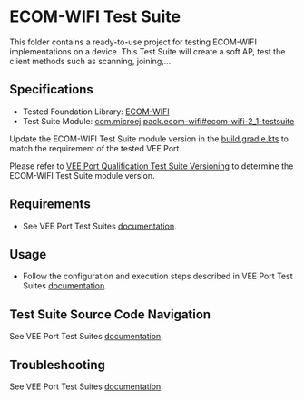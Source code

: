 # ECOM-WIFI Test Suite

This folder contains a ready-to-use project for testing ECOM-WIFI implementations on a device.
This Test Suite will create a soft AP, test the client methods such as scanning, joining,...

## Specifications

- Tested Foundation Library: [ECOM-WIFI](https://repository.microej.com/modules/ej/api/ecom-wifi/)
- Test Suite Module: [com.microej.pack.ecom-wifi#ecom-wifi-2_1-testsuite](https://repository.microej.com/modules/com/microej/pack/ecom-wifi/ecom-wifi-2_1-testsuite)

Update the ECOM-WIFI Test Suite module version in the [build.gradle.kts](build.gradle.kts) to match the requirement of the tested VEE Port.

Please refer to [VEE Port Qualification Test Suite Versioning](https://docs.microej.com/en/latest/VEEPortingGuide/veePortQualification.html#test-suite-versioning)
to determine the ECOM-WIFI Test Suite module version.

## Requirements

- See VEE Port Test Suites [documentation](../README.md).

## Usage

- Follow the configuration and execution steps described in VEE Port Test Suites [documentation](../README.md).

## Test Suite Source Code Navigation

See VEE Port Test Suites [documentation](../README.md).

## Troubleshooting

See VEE Port Test Suites [documentation](../README.md).
